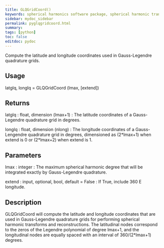 ```yaml
---
title: GLQGridCoord()
keywords: spherical harmonics software package, spherical harmonic transform, legendre functions, multitaper spectral analysis, Python, gravity, magnetic field
sidebar: mydoc_sidebar
permalink: pyglqgridcoord.html
summary:
tags: [python]
toc: false
editdoc: pydoc
---
```


Compute the latitude and longitude coordinates used in Gauss-Legendre quadrature grids.

## Usage

latglq, longlq = GLQGridCoord (lmax, [extend])

## Returns

latglq : float, dimension (lmax+1)
:   The latitude coordinates of a Gauss-Legendre quadrature grid in degrees.

longlq : float, dimension (nlong)
:   The longitude coordinates of a Gauss-Lengendre quadrature grid in degrees, dimensioned as (2\*lmax+1) when extend is 0 or (2\*lmax+2) when extend is 1.

## Parameters

lmax : integer
:   The maximum spherical harmonic degree that will be integrated exactly by Gauss-Legendre quadrature.

extend : input, optional, bool, default = False
:   If True, include 360 E longitude.

## Description

GLQGridCoord will compute the latitude and longitude coordinates that are used in Gauss-Legendre quadrature grids for performing spherical harmonic transforms and reconstructions. The latitudinal nodes correspond to the zeros of the Legendre polynomial of degree lmax+1, and the longitudinal nodes are equally spaced with an interval of 360/(2*lmax+1) degrees.
